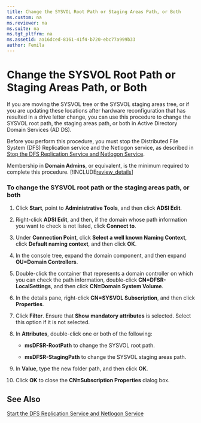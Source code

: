 ```yaml
---
title: Change the SYSVOL Root Path or Staging Areas Path, or Both
ms.custom: na
ms.reviewer: na
ms.suite: na
ms.tgt_pltfrm: na
ms.assetid: aa16dced-8161-41f4-b720-ebc77a999b33
author: Femila
---
```

# Change the SYSVOL Root Path or Staging Areas Path, or Both
  If you are moving the SYSVOL tree or the SYSVOL staging areas tree, or if you are updating these locations after hardware reconfiguration that has resulted in a drive letter change, you can use this procedure to change the SYSVOL root path, the staging areas path, or both in Active Directory Domain Services \(AD DS\).  
  
 Before you perform this procedure, you must stop the Distributed File System \(DFS\) Replication service and the Netlogon service, as described in [Stop the DFS Replication Service and Netlogon Service](../Topic/Stop-the-DFS-Replication-Service-and-Netlogon-Service.md).  
  
 Membership in **Domain Admins**, or equivalent, is the minimum required to complete this procedure. [!INCLUDE[review_details](../Token/review_details_md.md)]  
  
### To change the SYSVOL root path or the staging areas path, or both  
  
1.  Click **Start**, point to **Administrative Tools**, and then click **ADSI Edit**.  
  
2.  Right\-click **ADSI Edit**, and then, if the domain whose path information you want to check is not listed, click **Connect to**.  
  
3.  Under **Connection Point**, click **Select a well known Naming Context**, click **Default naming context**, and then click **OK**.  
  
4.  In the console tree, expand the domain component, and then expand **OU\=Domain Controllers**.  
  
5.  Double\-click the container that represents a domain controller on which you can check the path information, double\-click **CN\=DFSR\-LocalSettings**, and then click **CN\=Domain System Volume**.  
  
6.  In the details pane, right\-click **CN\=SYSVOL Subscription**, and then click **Properties**.  
  
7.  Click **Filter**. Ensure that **Show mandatory attributes** is selected. Select this option if it is not selected.  
  
8.  In **Attributes**, double\-click one or both of the following:  
  
    -   **msDFSR\-RootPath** to change the SYSVOL root path.  
  
    -   **msDFSR\-StagingPath** to change the SYSVOL staging areas path.  
  
9. In **Value**, type the new folder path, and then click **OK**.  
  
10. Click **OK** to close the **CN\=Subscription Properties** dialog box.  
  
## See Also  
 [Start the DFS Replication Service and Netlogon Service](../Topic/Start-the-DFS-Replication-Service-and-Netlogon-Service.md)  
  
  